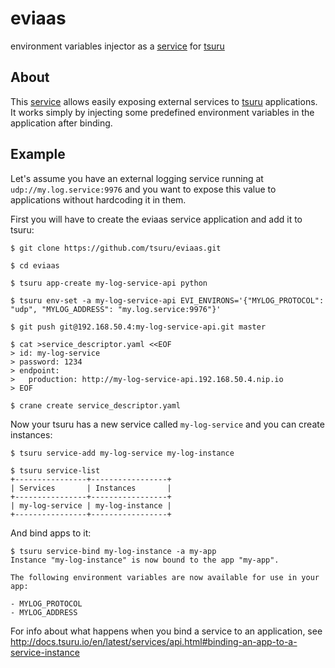 eviaas
======

environment variables injector as a [service](http://tsuru.readthedocs.org/en/latest/services/index.html) for [tsuru](http://tsuru.io)

About
-----

This [service](http://tsuru.readthedocs.org/en/latest/services/index.html) allows easily exposing external services to [tsuru](http://tsuru.io) applications. It works simply by injecting some predefined environment variables in the application after binding.


Example
-------

Let's assume you have an external logging service running at `udp://my.log.service:9976` and you want to expose this value to applications without hardcoding it in them.

First you will have to create the eviaas service application and add it to tsuru:
```
$ git clone https://github.com/tsuru/eviaas.git

$ cd eviaas

$ tsuru app-create my-log-service-api python

$ tsuru env-set -a my-log-service-api EVI_ENVIRONS='{"MYLOG_PROTOCOL": "udp", "MYLOG_ADDRESS": "my.log.service:9976"}'

$ git push git@192.168.50.4:my-log-service-api.git master

$ cat >service_descriptor.yaml <<EOF
> id: my-log-service
> password: 1234
> endpoint:
>   production: http://my-log-service-api.192.168.50.4.nip.io
> EOF

$ crane create service_descriptor.yaml
```

Now your tsuru has a new service called `my-log-service` 
and you can create instances:

```
$ tsuru service-add my-log-service my-log-instance

$ tsuru service-list
+----------------+-----------------+
| Services       | Instances       |
+----------------+-----------------+
| my-log-service | my-log-instance |
+----------------+-----------------+
```

And bind apps to it:

```
$ tsuru service-bind my-log-instance -a my-app
Instance "my-log-instance" is now bound to the app "my-app".

The following environment variables are now available for use in your app:

- MYLOG_PROTOCOL
- MYLOG_ADDRESS

```

For info about what happens when you bind a service to an application,
see http://docs.tsuru.io/en/latest/services/api.html#binding-an-app-to-a-service-instance
